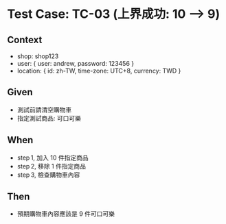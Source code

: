 # Test Case: TC-03 (上界成功: 10 --> 9)

## Context

- shop: shop123
- user: { user: andrew, password: 123456 }
- location: { id: zh-TW, time-zone: UTC+8, currency: TWD }


## Given

- 測試前請清空購物車
- 指定測試商品: 可口可樂


## When

- step 1, 加入 10 件指定商品
- step 2, 移除 1 件指定商品 
- step 3, 檢查購物車內容


## Then

- 預期購物車內容應該是 9 件可口可樂